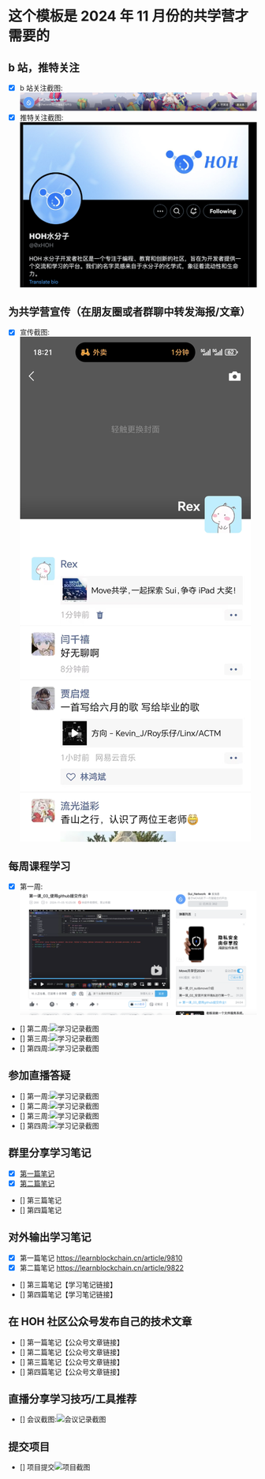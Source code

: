 # 这个模板是 2024 年 11 月份的共学营才需要的

## b 站，推特关注

- [x] b 站关注截图: ![关注截图](./images/b站关注.png)
- [x] 推特关注截图: ![关注截图](./images/推特关注.png)

## 为共学营宣传（在朋友圈或者群聊中转发海报/文章）

- [x] 宣传截图:![宣传截图](./images/宣传截图.jpg)

## 每周课程学习

- [x] 第一周:![学习记录截图](./images/第一课学习.png)
- [] 第二周:![学习记录截图](./images/你的图片地址)
- [] 第三周:![学习记录截图](./images/你的图片地址)
- [] 第四周:![学习记录截图](./images/你的图片地址)

## 参加直播答疑

- [] 第一周:![学习记录截图](./images/你的图片地址)
- [] 第二周:![学习记录截图](./images/你的图片地址)
- [] 第三周:![学习记录截图](./images/你的图片地址)
- [] 第四周:![学习记录截图](./images/你的图片地址)

## 群里分享学习笔记

- [x] [第一篇笔记](../notes/task1/readme.md)
- [x] [第二篇笔记](../notes/task2/readme.md)
- [] 第三篇笔记
- [] 第四篇笔记

## 对外输出学习笔记

- [x] 第一篇笔记 https://learnblockchain.cn/article/9810
- [x] 第二篇笔记 https://learnblockchain.cn/article/9822
- [] 第三篇笔记【学习笔记链接】
- [] 第四篇笔记【学习笔记链接】

## 在 HOH 社区公众号发布自己的技术文章

- [] 第一篇笔记【公众号文章链接】
- [] 第二篇笔记【公众号文章链接】
- [] 第三篇笔记【公众号文章链接】
- [] 第四篇笔记【公众号文章链接】

## 直播分享学习技巧/工具推荐

- [] 会议截图:![会议记录截图](./images/你的图片地址)

## 提交项目

- [] 项目提交![项目截图](./images/你的图片地址)
